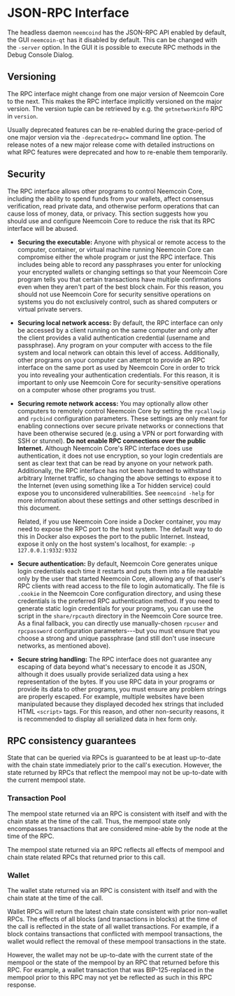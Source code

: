 # JSON-RPC Interface

The headless daemon `neemcoind` has the JSON-RPC API enabled by default, the GUI
`neemcoin-qt` has it disabled by default. This can be changed with the `-server`
option. In the GUI it is possible to execute RPC methods in the Debug Console
Dialog.

## Versioning

The RPC interface might change from one major version of Neemcoin Core to the
next. This makes the RPC interface implicitly versioned on the major version.
The version tuple can be retrieved by e.g. the `getnetworkinfo` RPC in
`version`.

Usually deprecated features can be re-enabled during the grace-period of one
major version via the `-deprecatedrpc=` command line option. The release notes
of a new major release come with detailed instructions on what RPC features
were deprecated and how to re-enable them temporarily.

## Security

The RPC interface allows other programs to control Neemcoin Core,
including the ability to spend funds from your wallets, affect consensus
verification, read private data, and otherwise perform operations that
can cause loss of money, data, or privacy.  This section suggests how
you should use and configure Neemcoin Core to reduce the risk that its
RPC interface will be abused.

- **Securing the executable:** Anyone with physical or remote access to
  the computer, container, or virtual machine running Neemcoin Core can
  compromise either the whole program or just the RPC interface.  This
  includes being able to record any passphrases you enter for unlocking
  your encrypted wallets or changing settings so that your Neemcoin Core
  program tells you that certain transactions have multiple
  confirmations even when they aren't part of the best block chain.  For
  this reason, you should not use Neemcoin Core for security sensitive
  operations on systems you do not exclusively control, such as shared
  computers or virtual private servers.

- **Securing local network access:** By default, the RPC interface can
  only be accessed by a client running on the same computer and only
  after the client provides a valid authentication credential (username
  and passphrase).  Any program on your computer with access to the file
  system and local network can obtain this level of access.
  Additionally, other programs on your computer can attempt to provide
  an RPC interface on the same port as used by Neemcoin Core in order to
  trick you into revealing your authentication credentials.  For this
  reason, it is important to only use Neemcoin Core for
  security-sensitive operations on a computer whose other programs you
  trust.

- **Securing remote network access:** You may optionally allow other
  computers to remotely control Neemcoin Core by setting the `rpcallowip`
  and `rpcbind` configuration parameters.  These settings are only meant
  for enabling connections over secure private networks or connections
  that have been otherwise secured (e.g. using a VPN or port forwarding
  with SSH or stunnel).  **Do not enable RPC connections over the public
  Internet.**  Although Neemcoin Core's RPC interface does use
  authentication, it does not use encryption, so your login credentials
  are sent as clear text that can be read by anyone on your network
  path.  Additionally, the RPC interface has not been hardened to
  withstand arbitrary Internet traffic, so changing the above settings
  to expose it to the Internet (even using something like a Tor hidden
  service) could expose you to unconsidered vulnerabilities.  See
  `neemcoind -help` for more information about these settings and other
  settings described in this document.

    Related, if you use Neemcoin Core inside a Docker container, you may
    need to expose the RPC port to the host system.  The default way to
    do this in Docker also exposes the port to the public Internet.
    Instead, expose it only on the host system's localhost, for example:
    `-p 127.0.0.1:9332:9332`

- **Secure authentication:** By default, Neemcoin Core generates unique
  login credentials each time it restarts and puts them into a file
  readable only by the user that started Neemcoin Core, allowing any of
  that user's RPC clients with read access to the file to login
  automatically.  The file is `.cookie` in the Neemcoin Core
  configuration directory, and using these credentials is the preferred
  RPC authentication method.  If you need to generate static login
  credentials for your programs, you can use the script in the
  `share/rpcauth` directory in the Neemcoin Core source tree.  As a final
  fallback, you can directly use manually-chosen `rpcuser` and
  `rpcpassword` configuration parameters---but you must ensure that you
  choose a strong and unique passphrase (and still don't use insecure
  networks, as mentioned above).

- **Secure string handling:** The RPC interface does not guarantee any
  escaping of data beyond what's necessary to encode it as JSON,
  although it does usually provide serialized data using a hex
  representation of the bytes.  If you use RPC data in your programs or
  provide its data to other programs, you must ensure any problem
  strings are properly escaped.  For example, multiple websites have
  been manipulated because they displayed decoded hex strings that
  included HTML `<script>` tags.  For this reason, and other
  non-security reasons, it is recommended to display all serialized data
  in hex form only.

## RPC consistency guarantees

State that can be queried via RPCs is guaranteed to be at least up-to-date with
the chain state immediately prior to the call's execution. However, the state
returned by RPCs that reflect the mempool may not be up-to-date with the
current mempool state.

### Transaction Pool

The mempool state returned via an RPC is consistent with itself and with the
chain state at the time of the call. Thus, the mempool state only encompasses
transactions that are considered mine-able by the node at the time of the RPC.

The mempool state returned via an RPC reflects all effects of mempool and chain
state related RPCs that returned prior to this call.

### Wallet

The wallet state returned via an RPC is consistent with itself and with the
chain state at the time of the call.

Wallet RPCs will return the latest chain state consistent with prior non-wallet
RPCs. The effects of all blocks (and transactions in blocks) at the time of the
call is reflected in the state of all wallet transactions. For example, if a
block contains transactions that conflicted with mempool transactions, the
wallet would reflect the removal of these mempool transactions in the state.

However, the wallet may not be up-to-date with the current state of the mempool
or the state of the mempool by an RPC that returned before this RPC. For
example, a wallet transaction that was BIP-125-replaced in the mempool prior to
this RPC may not yet be reflected as such in this RPC response.
